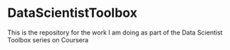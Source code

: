 # DataScientistToolbox
This is the repository for the work I am doing as part of the Data Scientist Toolbox series on Coursera
